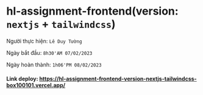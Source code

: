 # hl-assignment-frontend(version: `nextjs` + `tailwindcss`)
Người thực hiện: `Lê Duy Tường`  

Ngày bắt đầu: `8h30'AM 07/02/2023`  

Ngày hoàn thành: `1h06'PM 08/02/2023`  

#### Link deploy: https://hl-assignment-frontend-version-nextjs-tailwindcss-box100101.vercel.app/
